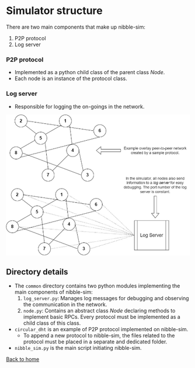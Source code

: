 # Simulator structure

There are two main components that make up nibble-sim:
1. P2P protocol
2. Log server

### P2P protocol
- Implemented as a python child class of the parent class *Node*. 
- Each node is an instance of the protocol class.

### Log server
- Responsible for logging the on-goings in the network.

![log_server_role](../docs/images/log_server_role.jpg)

## Directory details
- The `common` directory contains two python modules implementing the main components of nibble-sim:
    1. `log_server.py`: Manages log messages for debugging and observing the communication in the network.
    2. `node.py`: Contains an abstract class *Node* declaring methods to implement basic RPCs. Every protocol must be implemented as a child class of this class.
- `circular_dht` is an example of P2P protocol implemented on nibble-sim.
    - To append a new protocol to nibble-sim, the files related to the protocol must be placed in a separate and dedicated folder.
- `nibble_sim.py` is the main script initiating nibble-sim.

[Back to home](../docs/Home.md)